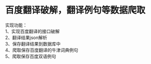 # 百度翻译破解，翻译例句等数据爬取
实现功能：  
1、实现百度翻译的接口破解  
2、翻译结果json解析  
3、保存翻译结果到数据库中  
4、爬取保存百度翻译的牛津词典例句  
5、爬取保存百度双语例句  
